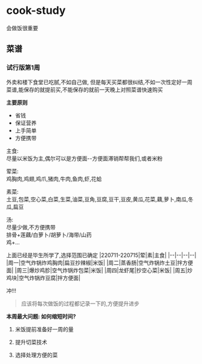 # cook-study

会做饭很重要

## 菜谱



### 试行版第1周
外卖和楼下食堂已吃腻,不如自己做, 但是每天买菜都很纠结,不如一次性定好一周菜谱,能保存的就提前买,不能保存的就前一天晚上对照菜谱快速购买

**主要原则**
- 省钱
- 保证营养
- 上手简单
- 方便携带

主食:  
尽量以米饭为主,偶尔可以是方便面--方便面滞销帮帮我们,或者米粉

荤菜:  
鸡胸肉,鸡翅,鸡爪,猪肉,牛肉,鱼肉,虾,花蛤

素菜:  
土豆,包菜,空心菜,白菜,生菜,油菜,豆角,豆腐,豆干,豆皮,黄瓜,花菜,藕,萝卜,南瓜,冬瓜,扁豆

汤:  
尽量少做,不方便携带  
排骨+莲藕/白萝卜/胡萝卜/海带/山药  
鸡+...

上面已经是毕生所学了,选择范围已确定
|220711-220715|荤|素|主食|
|--|--|--|--|
|周一|空气炸锅炸鸡胸肉|扁豆抄辣椒|米饭|
|周二|蒸香肠|空气炸锅炸土豆|拌方便面|
|周三|爆炒鸡胗|空气炸锅炸包菜|米饭|
|周四|龙虾尾|抄空心菜|米饭|
|周五|炒鸡块|空气炸锅炸豆腐|拌方便面|



冲!!!

>应该将每次做饭的过程都记录一下的,方便提升进步

**本周最大问题: 如何缩短时间?**

1. 米饭提前准备好一周的量

2. 提升切菜技术

3. 选择处理方便的菜